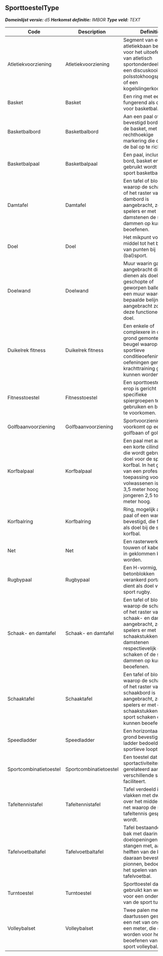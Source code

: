 ﻿## SporttoestelType

*__Domeinlijst versie:__ d5*
*__Herkomst definitie:__ IMBOR*
*__Type veld:__ TEXT*

|__Code__ |__Description__ |__Definitie__	|
|	---	|	---	|   ---	| 
| Atletiekvoorziening | Atletiekvoorziening | Segment van een atletiekbaan bedoeld voor het uitoefenen van atletisch sportonderdeel, zoals een discuskooi, een polsstokhoogspringbak of een kogelslingerkooi. |
| Basket | Basket | Een ring met een net, fungerend als doel voor basketbal. |
| Basketbalbord | Basketbalbord | Aan een paal of muur bevestigd bord achter de basket, met een rechthoekige markering die dient om de bal op te richten. |
| Basketbalpaal | Basketbalpaal | Een paal, inclusief bord, basket en net, die gebruikt wordt voor de sport basketbal. |
| Damtafel | Damtafel | Een tafel of blok waarop de schakering of het raster van een dambord is aangebracht, zodat spelers er met damstenen de sport dammen op kunnen beoefenen. |
| Doel | Doel | Het mikpunt voor en middel tot het behalen van punten bij (bal)sport. |
| Doelwand | Doelwand | Muur waarin gaten zijn aangebracht die dienen als doel voor geschopte of geworpen ballen of een muur waarop bepaalde belijning is aangebracht zodat deze functioneert als doel. |
| Duikelrek fitness | Duikelrek fitness | Een enkele of complexere in de grond gemonteerde beugel waarop sportieve conditieoefeningen of oefeningen gericht op krachttraining gedaan kunnen worden. |
| Fitnesstoestel | Fitnesstoestel | Een sporttoestel dat erop is gericht specifieke spiergroepen te gebruiken en blessures te voorkomen. |
| Golfbaanvoorziening | Golfbaanvoorziening | Sportvoorziening die voorkomt op een golfbaan of golfterrein. |
| Korfbalpaal | Korfbalpaal | Een paal met aan top een korte cilindervorm, die wordt gebruikt als doel voor de sport korfbal. In het geval van een professionele toepassing voor volwassenen is de paal 3,5 meter hoog en voor jongeren 2,5 tot 3 meter hoog. |
| Korfbalring | Korfbalring | Ring, mogelijk aan een paal of een wand bevestigd, die fungeert als doel bij de sport korfbal. |
| Net | Net | Een rasterwerk van touwen of kabels waar in geklommen kan worden. |
| Rugbypaal | Rugbypaal | Een H-vormig, soms in betonblokken verankerd portaal dat dient als doel voor de sport rugby. |
| Schaak- en damtafel | Schaak- en damtafel | Een tafel of blok waarop de schakering of het raster van een schaak- en dambord is aangebracht, zodat spelers er met schaakstukken of damstenen respectievelijk de sport schaken of de sport dammen op kunnen beoefenen. |
| Schaaktafel | Schaaktafel | Een tafel of blok waarop de schakering of het raster van een schaakbord is aangebracht, zodat spelers er met de schaakstukken de sport schaken op kunnen beoefenen. |
| Speedladder | Speedladder | Een horizontaal op de grond bevestigde ladder bedoeld voor sportieve looptraining. |
| Sportcombinatietoestel | Sportcombinatietoestel | Een toestel dat sportactiviteiten gerelateerd aan verschillende sporten faciliteert. |
| Tafeltennistafel | Tafeltennistafel | Tafel verdeeld in vier vlakken met dwars over het midden een net waarop de sport tafeltennis gespeeld wordt. |
| Tafelvoetbaltafel | Tafelvoetbaltafel | Tafel bestaande uit een bak met daarin twee doelopeningen en stangen met, aan beide helften van de bak, daaraan bevestigd elf pionnen, bedoeld voor het spelen van tafelvoetbal. |
| Turntoestel | Turntoestel | Sporttoestel dat gebruikt kan worden voor een onderdeel van de sport turnen. |
| Volleybalset | Volleybalset | Twee palen met daartussen gespannen een net van ongeveer een meter, die gebruikt worden voor het beoefenen van de sport volleybal. |
